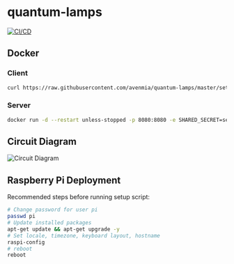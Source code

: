 # quantum-lamps

[![CI/CD](https://github.com/avenmia/quantum-lamps/workflows/CI/CD/badge.svg)](https://github.com/avenmia/quantum-lamps/actions?query=workflow%3ACI%2FCD)

## Docker

### Client

```bash
curl https://raw.githubusercontent.com/avenmia/quantum-lamps/master/setup.sh | bash -s ws://quantum-lamps-server secret username latest
```

### Server

```bash
docker run -d --restart unless-stopped -p 8080:8080 -e SHARED_SECRET=secret -e PORT=8080 avenmia/quantum-lamps-server:latest
```
## Circuit Diagram
![Circuit Diagram](https://i.imgur.com/g6VSTaI.png)

## Raspberry Pi Deployment

Recommended steps before running setup script:

```bash
# Change password for user pi
passwd pi
# Update installed packages
apt-get update && apt-get upgrade -y
# Set locale, timezone, keyboard layout, hostname
raspi-config
# reboot
reboot
```
